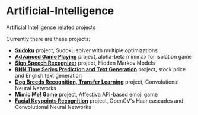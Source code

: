 # Artificial-Intelligence
Artificial Intelligence related projects

Currently there are these projects:

- [**Sudoku**](Sudoku) project, Sudoku solver with multiple optimizations
- [**Advanced Game Playing**](Advanced_Game_Playing) project, alpha-beta minimax for isolation game
- [**Sign Speech Recognizer**](Sign_Speech_Recognizer) project, Hidden Markov Models
- [**RNN Time Series Prediction and Text Generation**](RNN_Time_Series_Prediction_and_Text_Generation) project, stock price and English text generation
- [**Dog Breeds Recognition, Transfer Learning**](Dog_Breeds-Transfer_Learning) project, Convolutional Neural Networks
- [**Mimic Me! Game**](Mimic_Me-Computer_Vision) project, Affectiva API-based emoji game
- [**Facial Keypoints Recognition**](Facial_Keypoints-Computer_Vision) project, OpenCV's Haar cascades and Convolutional Neural Networks
